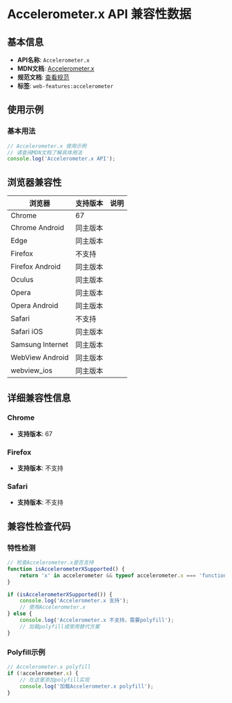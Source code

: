# Accelerometer.x API 兼容性数据

## 基本信息

- **API名称**: `Accelerometer.x`
- **MDN文档**: [Accelerometer.x](https://developer.mozilla.org/docs/Web/API/Accelerometer/x)
- **规范文档**: [查看规范](https://w3c.github.io/accelerometer/#accelerometer-x)
- **标签**: `web-features:accelerometer`

## 使用示例

### 基本用法

```javascript
// Accelerometer.x 使用示例
// 请查阅MDN文档了解具体用法
console.log('Accelerometer.x API');
```

## 浏览器兼容性

| 浏览器 | 支持版本 | 说明 |
|--------|----------|------|
| Chrome | 67 |  |
| Chrome Android | 同主版本 |  |
| Edge | 同主版本 |  |
| Firefox | 不支持 |  |
| Firefox Android | 同主版本 |  |
| Oculus | 同主版本 |  |
| Opera | 同主版本 |  |
| Opera Android | 同主版本 |  |
| Safari | 不支持 |  |
| Safari iOS | 同主版本 |  |
| Samsung Internet | 同主版本 |  |
| WebView Android | 同主版本 |  |
| webview_ios | 同主版本 |  |

## 详细兼容性信息

### Chrome

- **支持版本**: 67

### Firefox

- **支持版本**: 不支持

### Safari

- **支持版本**: 不支持

## 兼容性检查代码

### 特性检测

```javascript
// 检查Accelerometer.x是否支持
function isAccelerometerXSupported() {
    return 'x' in accelerometer && typeof accelerometer.x === 'function';
}

if (isAccelerometerXSupported()) {
    console.log('Accelerometer.x 支持');
    // 使用Accelerometer.x
} else {
    console.log('Accelerometer.x 不支持，需要polyfill');
    // 加载polyfill或使用替代方案
}
```

### Polyfill示例

```javascript
// Accelerometer.x polyfill
if (!accelerometer.x) {
    // 在这里添加polyfill实现
    console.log('加载Accelerometer.x polyfill');
}
```

